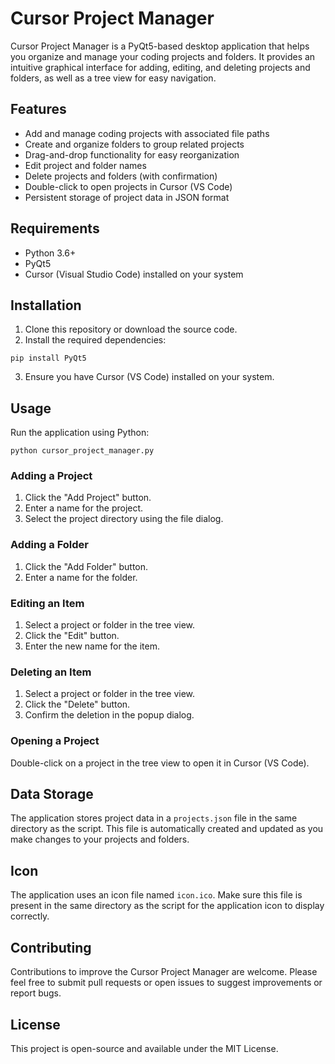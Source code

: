 # Cursor Project Manager

Cursor Project Manager is a PyQt5-based desktop application that helps you organize and manage your coding projects and folders. It provides an intuitive graphical interface for adding, editing, and deleting projects and folders, as well as a tree view for easy navigation.

## Features

- Add and manage coding projects with associated file paths
- Create and organize folders to group related projects
- Drag-and-drop functionality for easy reorganization
- Edit project and folder names
- Delete projects and folders (with confirmation)
- Double-click to open projects in Cursor (VS Code)
- Persistent storage of project data in JSON format

## Requirements

- Python 3.6+
- PyQt5
- Cursor (Visual Studio Code) installed on your system

## Installation

1. Clone this repository or download the source code.
2. Install the required dependencies:

```
pip install PyQt5
```

3. Ensure you have Cursor (VS Code) installed on your system.

## Usage

Run the application using Python:

```
python cursor_project_manager.py
```

### Adding a Project

1. Click the "Add Project" button.
2. Enter a name for the project.
3. Select the project directory using the file dialog.

### Adding a Folder

1. Click the "Add Folder" button.
2. Enter a name for the folder.

### Editing an Item

1. Select a project or folder in the tree view.
2. Click the "Edit" button.
3. Enter the new name for the item.

### Deleting an Item

1. Select a project or folder in the tree view.
2. Click the "Delete" button.
3. Confirm the deletion in the popup dialog.

### Opening a Project

Double-click on a project in the tree view to open it in Cursor (VS Code).

## Data Storage

The application stores project data in a `projects.json` file in the same directory as the script. This file is automatically created and updated as you make changes to your projects and folders.

## Icon

The application uses an icon file named `icon.ico`. Make sure this file is present in the same directory as the script for the application icon to display correctly.

## Contributing

Contributions to improve the Cursor Project Manager are welcome. Please feel free to submit pull requests or open issues to suggest improvements or report bugs.

## License

This project is open-source and available under the MIT License.
